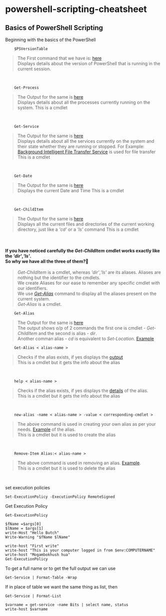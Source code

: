 # powershell-scripting-cheatsheet
<!---
[Reference Lecture 1](https://youtu.be/I4SFymp1dcE?t=16)
--->

##  Basics of PowerShell Scripting
Beginning with the basics of the PowerShell
<br>

``` 
    $PSVersionTable
```
> The First command that we have is: [here](./Lecture_1/1_PowerShellVersion.png)<br>
> Displays details about the version of PowerShell that is running in the current session.

<br>

``` 
    Get-Process
```
> The Output for the same is [here](./Lecture_1/2_Get-Process.png)<br>
> Displays details about all the processes currently running on the system.
> This is a cmdlet

<br>

``` 
    Get-Service
```
> The Output for the same is [here](./Lecture_1/3_GET-SERVICE.png)<br>
> Displays details about all the services currently on the system and their state whether they are running or stopped.
> For Example: [Background Intelligent File Transfer Service](./Lecture_1/4_file_transfer.png) is used for file transfer<br>
> This is a cmdlet

<br>

``` 
    Get-Date
```
> The Output for the same is [here](./Lecture_1/5_getDate.png)<br>
> Displays the current Date and Time
> This is a cmdlet

<br>

``` 
    Get-ChildItem
```
> The Output for the same is [here](./Lecture_1/6_getChildItem.png)<br>
> Displays all the current files and directories of the current working directory, just like a *'cd'* or a *'ls'* command
> This is a cmdlet
<br>

#### If you have noticed carefully the *Get-ChildItem* cmdlet works exactly like the *'dir'*,*'ls'*.<br> So why we have all the three of them?🤔
>*Get-ChildItem* is a cmdlet, whereas *'dir'*,*'ls'* are its aliases. Aliases are nothing but the identifier to the cmdlets.<br>
>We create Aliases for our ease to remember any specific cmdlet with our identifiers.<br>
>We use  [*Get-Alias*](./Lecture_1/9_GetAllAliases.png) command to display all the aliases present on the current system.<br>
>*Get-Alias* is a cmdlet.
``` 
    Get-Alias
```
> The Output for the same is [here](./Lecture_1/7-dir-GetChildItem.png)<br>
> The output shows o/p of 2 commands the first one is cmdlet - *Get-ChildItem* and the second is alias - *dir*.<br>
> Another comman alias - *cd* is equivalent to *Set-Location*. [Example](./Lecture_1/8_cd-SetLocation.png)<br>

``` 
    Get-Alias < alias-name >
```
> Checks if the alias exists, if yes displays the [output](./Lecture_1/9.1_GetAliasforSpecificCommand.png)<br>
> This is a cmdlet but it gets the info about the alias
<br>

``` 
    help < alias-name >
```
> Checks if the alias exists, if yes displays the [details](./Lecture_1/10_Help-Aliases-MANPAGE.png) of the alias.<br>
> This is a cmdlet but it gets the info about the alias
<br>

``` 
    new-alias -name < alias-name > -value < corresponding-cmdlet >
```
> The above command is used in creating your own alias as per your needs. [Example](./Lecture_1/11_creating_aliases.png) of the alias.<br>
> This is a cmdlet but it is used to create the alias
<br>

``` 
    Remove-Item Alias:< alias-name >
```
> The above command is used in removing an alias. [Example](./Lecture_1/12_RemoveAliases.png).<br>
> This is a cmdlet but it is used to delete the alias
<br>


set execution policies
```
Set-ExecutionPolicy -ExecutionPolicy RemoteSigned
```


Get Execution Policy
```
Get-ExecutionPolicy
```


```
$fName =$args[0]
$lName = $args[1]
write-Host "Hello Butch"
Write-Warning "$fName $lName"
```

```
write-host "First write"
write-host "This is your computer logged in from $env:COMPUTERNAME"
write-host "Mogambokhush hua"
Get-ExecutionPolicy
```

To get a full name or to get the full output we 
can use
```
Get-Service | Format-Table -Wrap
```

If in place of table we want the same thing as 
list, then
```
Get-Service | Format-List
```

```
$varname = get-service -name Bits | select name, status
write-host $varname
```


